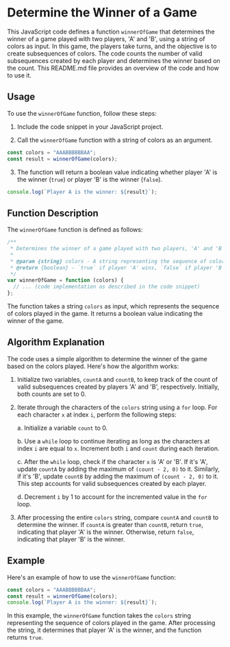 # Determine the Winner of a Game

This JavaScript code defines a function `winnerOfGame` that determines the winner of a game played with two players, 'A' and 'B', using a string of colors as input. In this game, the players take turns, and the objective is to create subsequences of colors. The code counts the number of valid subsequences created by each player and determines the winner based on the count. This README.md file provides an overview of the code and how to use it.

## Usage

To use the `winnerOfGame` function, follow these steps:

1. Include the code snippet in your JavaScript project.

2. Call the `winnerOfGame` function with a string of colors as an argument.

```javascript
const colors = "AAABBBBBBAA";
const result = winnerOfGame(colors);
```

3. The function will return a boolean value indicating whether player 'A' is the winner (`true`) or player 'B' is the winner (`false`).

```javascript
console.log(`Player A is the winner: ${result}`);
```

## Function Description

The `winnerOfGame` function is defined as follows:

```javascript
/**
 * Determines the winner of a game played with two players, 'A' and 'B', using a string of colors.
 *
 * @param {string} colors - A string representing the sequence of colors played in the game.
 * @return {boolean} - `true` if player 'A' wins, `false` if player 'B' wins.
 */
var winnerOfGame = function (colors) {
  // ... (code implementation as described in the code snippet)
};
```

The function takes a string `colors` as input, which represents the sequence of colors played in the game. It returns a boolean value indicating the winner of the game.

## Algorithm Explanation

The code uses a simple algorithm to determine the winner of the game based on the colors played. Here's how the algorithm works:

1. Initialize two variables, `countA` and `countB`, to keep track of the count of valid subsequences created by players 'A' and 'B', respectively. Initially, both counts are set to 0.

2. Iterate through the characters of the `colors` string using a `for` loop. For each character `x` at index `i`, perform the following steps:

   a. Initialize a variable `count` to 0.

   b. Use a `while` loop to continue iterating as long as the characters at index `i` are equal to `x`. Increment both `i` and `count` during each iteration.

   c. After the `while` loop, check if the character `x` is 'A' or 'B'. If it's 'A', update `countA` by adding the maximum of `(count - 2, 0)` to it. Similarly, if it's 'B', update `countB` by adding the maximum of `(count - 2, 0)` to it. This step accounts for valid subsequences created by each player.

   d. Decrement `i` by 1 to account for the incremented value in the `for` loop.

3. After processing the entire `colors` string, compare `countA` and `countB` to determine the winner. If `countA` is greater than `countB`, return `true`, indicating that player 'A' is the winner. Otherwise, return `false`, indicating that player 'B' is the winner.

## Example

Here's an example of how to use the `winnerOfGame` function:

```javascript
const colors = "AAABBBBBBAA";
const result = winnerOfGame(colors);
console.log(`Player A is the winner: ${result}`);
```

In this example, the `winnerOfGame` function takes the `colors` string representing the sequence of colors played in the game. After processing the string, it determines that player 'A' is the winner, and the function returns `true`.
